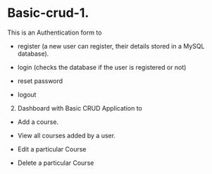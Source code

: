 # Basic-crud-1.
This is an Authentication form to

- register (a new user can register, their details stored in a MySQL database). 

- login (checks the database if the user is registered or not)

- reset password

- logout

2. Dashboard with Basic CRUD Application to

- Add a course.

- View all courses added by a user. 

- Edit a particular Course

- Delete a particular Course

